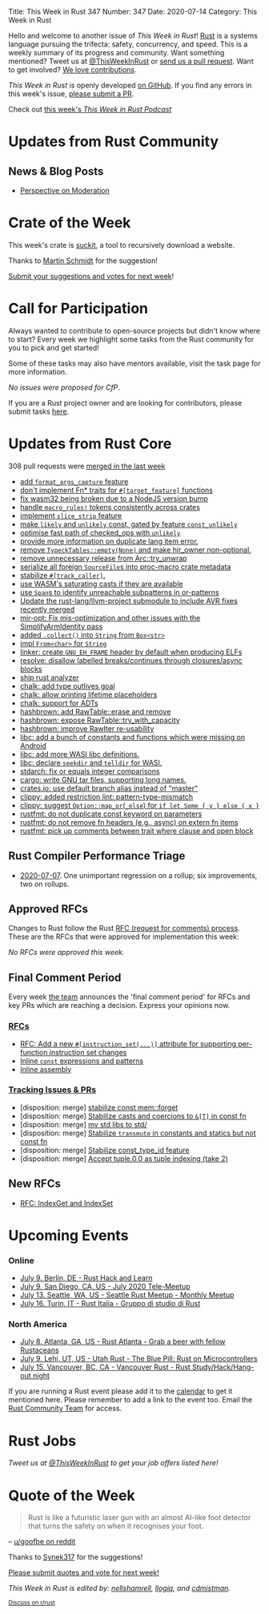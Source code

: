 Title: This Week in Rust 347
Number: 347
Date: 2020-07-14
Category: This Week in Rust

Hello and welcome to another issue of *This Week in Rust*!
[Rust](http://rust-lang.org) is a systems language pursuing the trifecta: safety, concurrency, and speed.
This is a weekly summary of its progress and community.
Want something mentioned? Tweet us at [@ThisWeekInRust](https://twitter.com/ThisWeekInRust) or [send us a pull request](https://github.com/cmr/this-week-in-rust).
Want to get involved? [We love contributions](https://github.com/rust-lang/rust/blob/master/CONTRIBUTING.md).

*This Week in Rust* is openly developed [on GitHub](https://github.com/cmr/this-week-in-rust).
If you find any errors in this week's issue, [please submit a PR](https://github.com/cmr/this-week-in-rust/pulls).

Check out [this week's *This Week in Rust Podcast*]()

# Updates from Rust Community

## News & Blog Posts
- [Perspective on Moderation](https://www.reddit.com/r/rust/comments/hnfnti/where_is_the_rust_community_allowed_to_talk_about/fxf65nf/)


# Crate of the Week

This week's crate is [suckit](https://github.com/skallwar/suckit), a tool to recursively download a website.

Thanks to [Martin Schmidt](https://users.rust-lang.org/t/crate-of-the-week/2704/786) for the suggestion!

[Submit your suggestions and votes for next week][submit_crate]!

[submit_crate]: https://users.rust-lang.org/t/crate-of-the-week/2704

# Call for Participation

Always wanted to contribute to open-source projects but didn't know where to start?
Every week we highlight some tasks from the Rust community for you to pick and get started!

Some of these tasks may also have mentors available, visit the task page for more information.

*No issues were proposed for CfP*.

If you are a Rust project owner and are looking for contributors, please submit tasks [here][guidelines].

[guidelines]: https://users.rust-lang.org/t/twir-call-for-participation/4821

# Updates from Rust Core

308 pull requests were [merged in the last week][merged]

[merged]: https://github.com/search?q=is%3Apr+org%3Arust-lang+is%3Amerged+merged%3A2020-06-29..2020-07-06

* [add `format_args_capture` feature](https://github.com/rust-lang/rust/pull/73670)
* [don't implement Fn* traits for `#[target_feature]` functions](https://github.com/rust-lang/rust/pull/73306)
* [fix wasm32 being broken due to a NodeJS version bump](https://github.com/rust-lang/rust/pull/73885)
* [handle `macro_rules!` tokens consistently across crates](https://github.com/rust-lang/rust/pull/73569)
* [implement `slice_strip` feature](https://github.com/rust-lang/rust/pull/73414)
* [make `likely` and `unlikely` const, gated by feature `const_unlikely`](https://github.com/rust-lang/rust/pull/73778)
* [optimise fast path of checked_ops with `unlikely`](https://github.com/rust-lang/rust/pull/73938)
* [provide more information on duplicate lang item error.](https://github.com/rust-lang/rust/pull/73449)
* [remove `TypeckTables::empty(None)` and make hir_owner non-optional.](https://github.com/rust-lang/rust/pull/73751)
* [remove unnecessary release from Arc::try_unwrap](https://github.com/rust-lang/rust/pull/74025)
* [serialize all foreign `SourceFile`s into proc-macro crate metadata](https://github.com/rust-lang/rust/pull/73706)
* [stabilize `#[track_caller]`.](https://github.com/rust-lang/rust/pull/72445)
* [use WASM's saturating casts if they are available](https://github.com/rust-lang/rust/pull/73724)
* [use `Span`s to identify unreachable subpatterns in or-patterns](https://github.com/rust-lang/rust/pull/73973)
* [Update the rust-lang/llvm-project submodule to include AVR fixes recently merged](https://github.com/rust-lang/rust/pull/73658)
* [mir-opt: Fix mis-optimization and other issues with the SimplifyArmIdentity pass](https://github.com/rust-lang/rust/pull/73949)
* [added `.collect()` into `String` from `Box<str>`](https://github.com/rust-lang/rust/pull/72688)
* [impl `From<char>` for `String`](https://github.com/rust-lang/rust/pull/73466)
* [linker: create `GNU_EH_FRAME` header by default when producing ELFs](https://github.com/rust-lang/rust/pull/73564)
* [resolve: disallow labelled breaks/continues through closures/async blocks](https://github.com/rust-lang/rust/pull/73726)
* [ship rust analyzer](https://github.com/rust-lang/rust/pull/72978)
* [chalk: add type outlives goal](https://github.com/rust-lang/chalk/pull/551)
* [chalk: allow printing lifetime placeholders](https://github.com/rust-lang/chalk/pull/557)
* [chalk: support for ADTs](https://github.com/rust-lang/chalk/pull/524)
* [hashbrown: add RawTable::erase and remove](https://github.com/rust-lang/hashbrown/pull/171)
* [hashbrown: expose RawTable::try_with_capacity](https://github.com/rust-lang/hashbrown/pull/174)
* [hashbrown: improve RawIter re-usability](https://github.com/rust-lang/hashbrown/pull/175)
* [libc: add a bunch of constants and functions which were missing on Android](https://github.com/rust-lang/libc/pull/1795)
* [libc: add more WASI libc definitions.](https://github.com/rust-lang/libc/pull/1811)
* [libc: declare `seekdir` and `telldir` for WASI.](https://github.com/rust-lang/libc/pull/1804)
* [stdarch: fix or equals integer comparisons](https://github.com/rust-lang/stdarch/pull/872)
* [cargo: write GNU tar files, supporting long names.](https://github.com/rust-lang/cargo/pull/8453)
* [crates.io: use default branch alias instead of "master"](https://github.com/rust-lang/crates.io/pull/2601)
* [clippy: added restriction lint: pattern-type-mismatch](https://github.com/rust-lang/rust-clippy/pull/4841)
* [clippy: suggest `Option::map_or`(`_else`) for `if let Some { y } else { x }`](https://github.com/rust-lang/rust-clippy/pull/5301)
* [rustfmt: do not duplicate const keyword on parameters](https://github.com/rust-lang/rustfmt/pull/4294)
* [rustfmt: do not remove fn headers (e.g., async) on extern fn items](https://github.com/rust-lang/rustfmt/pull/4291)
* [rustfmt: pick up comments between trait where clause and open block](https://github.com/rust-lang/rustfmt/pull/4292)

## Rust Compiler Performance Triage

* [2020-07-07](https://github.com/rust-lang/rustc-perf/blob/master/triage/2020.md#2020-07-07). One unimportant regression on a rollup; six improvements, two on rollups.

## Approved RFCs

Changes to Rust follow the Rust [RFC (request for comments) process](https://github.com/rust-lang/rfcs#rust-rfcs). These
are the RFCs that were approved for implementation this week:

*No RFCs were approved this week.*

## Final Comment Period

Every week [the team](https://www.rust-lang.org/team.html) announces the
'final comment period' for RFCs and key PRs which are reaching a
decision. Express your opinions now.

### [RFCs](https://github.com/rust-lang/rfcs/labels/final-comment-period)

* [RFC: Add a new `#[instruction_set(...)]` attribute for supporting per-function instruction set changes](https://github.com/rust-lang/rfcs/pull/2867)
* [Inline `const` expressions and patterns](https://github.com/rust-lang/rfcs/pull/2920)
* [Inline assembly](https://github.com/rust-lang/rfcs/pull/2873)

### [Tracking Issues & PRs](https://github.com/rust-lang/rust/labels/final-comment-period)

* [disposition: merge] [stabilize const mem::forget](https://github.com/rust-lang/rust/pull/73887)
* [disposition: merge] [Stabilize casts and coercions to `&[T]` in const fn](https://github.com/rust-lang/rust/pull/73862)
* [disposition: merge] [mv std libs to std/](https://github.com/rust-lang/rust/pull/73265)
* [disposition: merge] [Stabilize `transmute` in constants and statics but not const fn](https://github.com/rust-lang/rust/pull/72920)
* [disposition: merge] [Stabilize const_type_id feature](https://github.com/rust-lang/rust/pull/72488)
* [disposition: merge] [Accept tuple.0.0 as tuple indexing (take 2)](https://github.com/rust-lang/rust/pull/71322)

## New RFCs

* [RFC: IndexGet and IndexSet](https://github.com/rust-lang/rfcs/pull/2953)

# Upcoming Events

### Online
* [July 9. Berlin, DE - Rust Hack and Learn](https://www.meetup.com/opentechschool-berlin/events/txcprrybckbmb/)
* [July 9. San Diego, CA, US - July 2020 Tele-Meetup](https://www.meetup.com/San-Diego-Rust/events/271680644/)
* [July 13. Seattle, WA, US - Seattle Rust Meetup - Monthly Meetup](https://www.meetup.com/Seattle-Rust-Meetup/events/gskksrybckbsb/)
* [July 16. Turin, IT - Rust Italia - Gruppo di studio di Rust](https://community.mozilla.org/events/gruppo-di-studio-di-rust-3/)

### North America
* [July 8. Atlanta, GA, US - Rust Atlanta - Grab a beer with fellow Rustaceans](https://www.meetup.com/Rust-ATL/events/qxqdgrybckblb/)
* [July 9. Lehi, UT, US - Utah Rust - The Blue Pill: Rust on Microcontrollers](https://www.meetup.com/utah-rust/events/268567961/)
* [July 15. Vancouver, BC, CA - Vancouver Rust - Rust Study/Hack/Hang-out night](https://www.meetup.com/Vancouver-Rust/events/qnrgnrybckbtb/)

If you are running a Rust event please add it to the [calendar] to get
it mentioned here. Please remember to add a link to the event too.
Email the [Rust Community Team][community] for access.

[calendar]: https://www.google.com/calendar/embed?src=apd9vmbc22egenmtu5l6c5jbfc%40group.calendar.google.com
[community]: mailto:community-team@rust-lang.org

# Rust Jobs

*Tweet us at [@ThisWeekInRust](https://twitter.com/ThisWeekInRust) to get your job offers listed here!*

# Quote of the Week

> Rust is like a futuristic laser gun with an almost AI-like foot detector that turns the safety on when it recognises your foot.

– [u/goofbe on reddit](https://www.reddit.com/r/rust/comments/hiyfhq/linus_torvalds_the_kernel_team_is_looking_at/fwk12r6/)

Thanks to [Synek317](https://users.rust-lang.org/t/twir-quote-of-the-week/328/898) for the suggestions!

[Please submit quotes and vote for next week!](https://users.rust-lang.org/t/twir-quote-of-the-week/328)

*This Week in Rust is edited by: [nellshamrell](https://github.com/nellshamrell), [llogiq](https://github.com/llogiq), and [cdmistman](https://github.com/cdmistman).*

<small>[Discuss on r/rust](https://www.reddit.com/r/rust/comments/hnkws3/this_week_in_rust_346/)</small>
